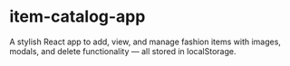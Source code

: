 # item-catalog-app
A stylish React app to add, view, and manage fashion items with images, modals, and delete functionality — all stored in localStorage.
